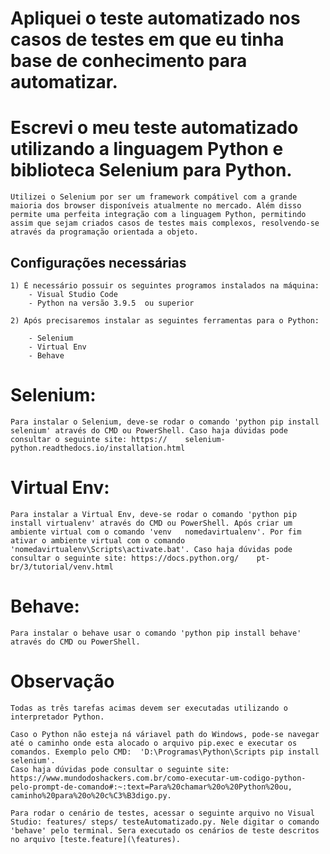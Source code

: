 # Apliquei o teste automatizado nos casos de testes em que eu tinha base de conhecimento para automatizar.

# Escrevi o meu teste automatizado utilizando a linguagem Python e biblioteca Selenium para Python.
    Utilizei o Selenium por ser um framework compátivel com a grande maioria dos browser disponíveis atualmente no mercado. Além disso permite uma perfeita integração com a linguagem Python, permitindo assim que sejam criados casos de testes mais complexos, resolvendo-se através da programação orientada a objeto.


## Configurações necessárias

    1) É necessário possuir os seguintes programos instalados na máquina:
        - Visual Studio Code
        - Python na versão 3.9.5  ou superior

    2) Após precisaremos instalar as seguintes ferramentas para o Python:

        - Selenium
        - Virtual Env
        - Behave

# Selenium: 
    Para instalar o Selenium, deve-se rodar o comando 'python pip install selenium' através do CMD ou PowerShell. Caso haja dúvidas pode consultar o seguinte site: https://    selenium-python.readthedocs.io/installation.html

# Virtual Env: 
    Para instalar a Virtual Env, deve-se rodar o comando 'python pip install virtualenv' através do CMD ou PowerShell. Após criar um ambiente virtual com o comando 'venv   nomedavirtualenv'. Por fim ativar o ambiente virtual com o comando 'nomedavirtualenv\Scripts\activate.bat'. Caso haja dúvidas pode consultar o seguinte site: https://docs.python.org/    pt-br/3/tutorial/venv.html
    
# Behave: 
    Para instalar o behave usar o comando 'python pip install behave' através do CMD ou PowerShell.

# Observação
    Todas as três tarefas acimas devem ser executadas utilizando o interpretador Python. 
    
    Caso o Python não esteja ná váriavel path do Windows, pode-se navegar até o caminho onde esta alocado o arquivo pip.exec e executar os comandos. Exemplo pelo CMD:  'D:\Programas\Python\Scripts pip install selenium'.
    Caso haja dúvidas pode consultar o seguinte site: https://www.mundodoshackers.com.br/como-executar-um-codigo-python-pelo-prompt-de-comando#:~:text=Para%20chamar%20o%20Python%20ou, caminho%20para%20o%20c%C3%B3digo.py.

    Para rodar o cenário de testes, acessar o seguinte arquivo no Visual Studio: features/ steps/ testeAutomatizado.py. Nele digitar o comando 'behave' pelo terminal. Sera executado os cenários de teste descritos no arquivo [teste.feature](\features).